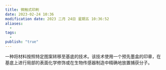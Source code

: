 ```yaml
---
title: 微触式印刷
date: 2023-02-24 10:36
modification date: 2023 二月 24日 星期五 10:36:52
aliases:
  - 
tags:
  - 
publish: "true"
---
```


一种将材料按照特定图案转移至基底的技术。该技术使用一个预先墨盒的印章，在基底上进行局部的表面化学修饰或在生物传感器制造中精确地放置捕获分子。